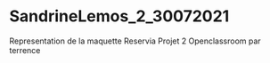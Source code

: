 # SandrineLemos_2_30072021

Representation de la maquette Reservia Projet 2 Openclassroom par terrence

